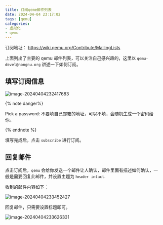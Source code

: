 ```yaml
---
title: 订阅qeme邮件列表
date: 2024-04-04 23:17:02
tags: [qemu]
categories:
- 虚拟化
- qemu
---
```



订阅地址： https://wiki.qemu.org/Contribute/MailingLists

上面列出了主要的 qemu 邮件列表，可以关注自己感兴趣的，这里以 `qemu-devel@nongnu.org` 讲述一下如何订阅。

## 填写订阅信息

![image-20240404232417683](https://docs-1259157567.cos.ap-nanjing.myqcloud.com/docs/image-20240404232417683.png)

{% note danger%} 

Pick a password: 不要填自己邮箱的地址，可以不填，会随机生成一个密码给你。

{% endnote %}

填写完成后，点击 `subscribe` 进行订阅。

## 回复邮件

点击订阅后，`qemu` 会给你发送一个邮件让人确认，邮件里面有描述如何确认，一般是需要回复此邮件，并设置主题为 `header intact`.

收到的邮件内容如下：

![image-20240404233452427](https://docs-1259157567.cos.ap-nanjing.myqcloud.com/docs/image-20240404233452427.png)

回复邮件，只需要设置标题即可。

![image-20240404233626331](https://docs-1259157567.cos.ap-nanjing.myqcloud.com/docs/image-20240404233626331.png)
